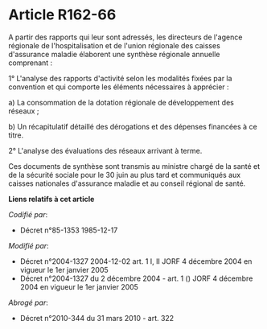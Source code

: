 # Article R162-66

A partir des rapports qui leur sont adressés, les directeurs de l'agence régionale de l'hospitalisation et de l'union
régionale des caisses d'assurance maladie élaborent une synthèse régionale annuelle comprenant :

1° L'analyse des rapports d'activité selon les modalités fixées par la convention et qui comporte les éléments nécessaires à
apprécier :

a) La consommation de la dotation régionale de développement des réseaux ;

b) Un récapitulatif détaillé des dérogations et des dépenses financées à ce titre.

2° L'analyse des évaluations des réseaux arrivant à terme.

Ces documents de synthèse sont transmis au ministre chargé de la santé et de la sécurité sociale pour le 30 juin au plus tard
et communiqués aux caisses nationales d'assurance maladie et au conseil régional de santé.

**Liens relatifs à cet article**

_Codifié par_:

  - Décret n°85-1353 1985-12-17

_Modifié par_:

  - Décret n°2004-1327 2004-12-02 art. 1 I, II JORF 4 décembre 2004 en vigueur le 1er janvier 2005
  - Décret n°2004-1327 du 2 décembre 2004 - art. 1 () JORF 4 décembre 2004 en vigueur le 1er janvier 2005

_Abrogé par_:

  - Décret n°2010-344 du 31 mars 2010 - art. 322

